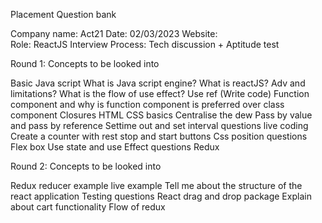 
Placement Question bank

Company name: Act21                                                                                  Date: 02/03/2023
Website:  
Role: ReactJS
Interview Process: Tech discussion + Aptitude test


Round 1:  Concepts to be looked into

Basic Java script
What is Java script engine?
What is reactJS? Adv and limitations?
What is the flow of use effect?
Use ref (Write code)
Function component and why is function component is preferred over class component
Closures
HTML CSS basics
Centralise the dew 
Pass by value and pass by reference
Settime out and set interval questions live coding
Create a counter with rest stop and start buttons
Css position questions
Flex box
Use state and use Effect questions
Redux 


Round 2:  Concepts to be looked into


Redux reducer example  live example
Tell me about the structure of the react application
Testing questions
React drag and drop package
Explain about cart functionality
Flow of redux
